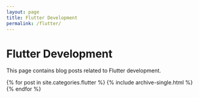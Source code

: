 ```yaml
---
layout: page
title: Flutter Development
permalink: /flutter/
---
```


# Flutter Development
This page contains blog posts related to Flutter development.

{% for post in site.categories.flutter %}
  {% include archive-single.html %}
{% endfor %}
```